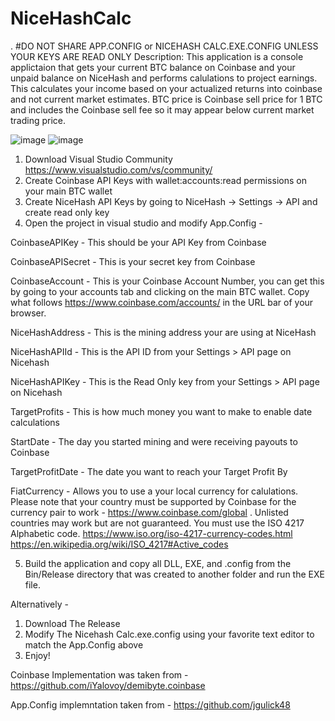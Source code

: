 # NiceHashCalc
.
#DO NOT SHARE APP.CONFIG or NICEHASH CALC.EXE.CONFIG UNLESS YOUR KEYS ARE READ ONLY
Description:
This application is a console applictaion that gets your current BTC balance on Coinbase and your unpaid balance on NiceHash and performs calulations to project earnings. This calculates your income based on your actualized returns into coinbase and not current market estimates. BTC price is Coinbase sell price for 1 BTC and includes the Coinbase sell fee so it may appear below current market trading price.  

![image](https://user-images.githubusercontent.com/20748167/34861220-efb3b052-f728-11e7-994d-8f14cebb4003.png)
![image](https://user-images.githubusercontent.com/20748167/34861241-2010c776-f729-11e7-89b9-22bd07e1485d.png)


1. Download Visual Studio Community https://www.visualstudio.com/vs/community/
2. Create Coinbase API Keys with wallet:accounts:read permissions on your main BTC wallet
3. Create NiceHash API Keys by going to NiceHash -> Settings -> API and create read only key
4. Open the project in visual studio and modify App.Config -

CoinbaseAPIKey - This should be your API Key from Coinbase

CoinbaseAPISecret - This is your secret key from Coinbase

CoinbaseAccount - This is your Coinbase Account Number, you can get this by going to your accounts tab and clicking on the main BTC wallet. Copy what follows https://www.coinbase.com/accounts/ in the URL bar of your browser. 

NiceHashAddress - This is the mining address your are using at NiceHash

NiceHashAPIId - This is the API ID from your Settings > API page on Nicehash

NiceHashAPIKey - This is the Read Only key from your Settings > API page on Nicehash

TargetProfits - This is how much money you want to make to enable date calculations

StartDate - The day you started mining and were receiving payouts to Coinbase

TargetProfitDate - The date you want to reach your Target Profit By

FiatCurrency - Allows you to use a your local currency for calulations. Please note that your country must be supported by Coinbase for the currency pair to work - https://www.coinbase.com/global . Unlisted countries may work but are not guaranteed.   You must use the ISO 4217 Alphabetic code. https://www.iso.org/iso-4217-currency-codes.html https://en.wikipedia.org/wiki/ISO_4217#Active_codes

5. Build the application and copy all DLL, EXE, and .config from the Bin/Release directory that was created to another folder and run the EXE file. 





Alternatively -

1. Download The Release
2. Modify The Nicehash Calc.exe.config using your favorite text editor to match the App.Config above
3. Enjoy!



Coinbase Implementation was taken from - https://github.com/iYalovoy/demibyte.coinbase

App.Config implemntation taken from - https://github.com/jgulick48
